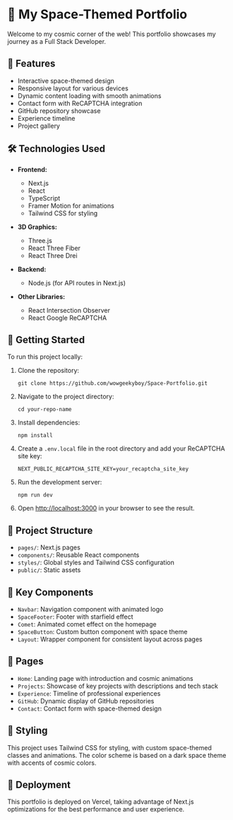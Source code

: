 # 🚀 My Space-Themed Portfolio

Welcome to my cosmic corner of the web! This portfolio showcases my journey as a Full Stack Developer.

## 🌟 Features

- Interactive space-themed design
- Responsive layout for various devices
- Dynamic content loading with smooth animations
- Contact form with ReCAPTCHA integration
- GitHub repository showcase
- Experience timeline
- Project gallery

## 🛠️ Technologies Used

- **Frontend:**
  - Next.js
  - React
  - TypeScript
  - Framer Motion for animations
  - Tailwind CSS for styling

- **3D Graphics:**
  - Three.js
  - React Three Fiber
  - React Three Drei

- **Backend:**
  - Node.js (for API routes in Next.js)

- **Other Libraries:**
  - React Intersection Observer
  - React Google ReCAPTCHA

## 🚀 Getting Started

To run this project locally:

1. Clone the repository:
   ```
   git clone https://github.com/wowgeekyboy/Space-Portfolio.git
   ```

2. Navigate to the project directory:
   ```
   cd your-repo-name
   ```

3. Install dependencies:
   ```
   npm install
   ```

4. Create a `.env.local` file in the root directory and add your ReCAPTCHA site key:
   ```
   NEXT_PUBLIC_RECAPTCHA_SITE_KEY=your_recaptcha_site_key
   ```

5. Run the development server:
   ```
   npm run dev
   ```

6. Open [http://localhost:3000](http://localhost:3000) in your browser to see the result.

## 📂 Project Structure

- `pages/`: Next.js pages
- `components/`: Reusable React components
- `styles/`: Global styles and Tailwind CSS configuration
- `public/`: Static assets

## 🌌 Key Components

- `Navbar`: Navigation component with animated logo
- `SpaceFooter`: Footer with starfield effect
- `Comet`: Animated comet effect on the homepage
- `SpaceButton`: Custom button component with space theme
- `Layout`: Wrapper component for consistent layout across pages

## 📄 Pages

- `Home`: Landing page with introduction and cosmic animations
- `Projects`: Showcase of key projects with descriptions and tech stack
- `Experience`: Timeline of professional experiences
- `GitHub`: Dynamic display of GitHub repositories
- `Contact`: Contact form with space-themed design

## 🎨 Styling

This project uses Tailwind CSS for styling, with custom space-themed classes and animations. The color scheme is based on a dark space theme with accents of cosmic colors.

## 🚀 Deployment

This portfolio is deployed on Vercel, taking advantage of Next.js optimizations for the best performance and user experience.

